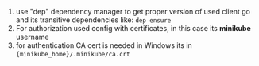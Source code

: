 1. use "dep" dependency manager to get proper version of used client go and its transitive dependencies like: `dep ensure`
2. For authorization used config with certificates, in this case its **minikube** username
3. for authentication CA cert is needed in Windows its in `{minikube_home}/.minikube/ca.crt`